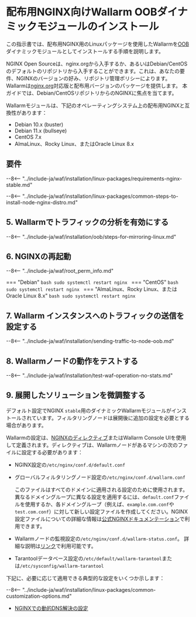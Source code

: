 [img-wl-console-users]:             ../../../../images/check-user-no-2fa.png
[wallarm-status-instr]:             ../../../../admin-en/configure-statistics-service.md
[memory-instr]:                     ../../../../admin-en/configuration-guides/allocate-resources-for-node.md
[waf-directives-instr]:             ../../../../admin-en/configure-parameters-en.md
[ptrav-attack-docs]:                ../../../../attacks-vulns-list.md#path-traversal
[attacks-in-ui-image]:           ../../../../images/admin-guides/test-attacks-quickstart.png
[waf-mode-instr]:                   ../../../../admin-en/configure-wallarm-mode.md
[logging-instr]:                    ../../../../admin-en/configure-logging.md
[proxy-balancer-instr]:             ../../../../admin-en/using-proxy-or-balancer-en.md
[process-time-limit-instr]:         ../../../../admin-en/configure-parameters-en.md#wallarm_process_time_limit
[configure-selinux-instr]:          ../../../../admin-en/configure-selinux.md
[configure-proxy-balancer-instr]:   ../../../../admin-en/configuration-guides/access-to-wallarm-api-via-proxy.md
[update-instr]:                     ../../../../updating-migrating/nginx-modules.md
[install-postanalytics-docs]:        ../../../../admin-en/installation-postanalytics-en.md
[dynamic-dns-resolution-nginx]:     ../../../../admin-en/configure-dynamic-dns-resolution-nginx.md
[waf-mode-recommendations]:          ../../../../about-wallarm/deployment-best-practices.md#follow-recommended-onboarding-steps
[ip-lists-docs]:                    ../../../../user-guides/ip-lists/overview.md
[versioning-policy]:                ../../../../updating-migrating/versioning-policy.md#version-list
[install-postanalytics-instr]:      ../../../../admin-en/installation-postanalytics-en.md
[img-node-with-several-instances]:  ../../../../images/user-guides/nodes/wallarm-node-with-two-instances.png
[img-create-wallarm-node]:      ../../../../images/user-guides/nodes/create-cloud-node.png
[nginx-custom]:                 ../../../custom/custom-nginx-version.md
[node-token]:                       ../../../../quickstart.md#deploy-the-wallarm-filtering-node
[api-token]:                        ../../../../user-guides/settings/api-tokens.md
[wallarm-token-types]:              ../../../../user-guides/nodes/nodes.md#api-and-node-tokens-for-node-creation
[platform]:                         ../../../../installation/supported-deployment-options.md
[oob-advantages-limitations]:       ../../overview.md#advantages-and-limitations
[web-server-mirroring-examples]:    ../overview.md#examples-of-web-server-configuration-for-traffic-mirroring
[img-grouped-nodes]:                ../../../../images/user-guides/nodes/grouped-nodes.png

# 配布用NGINX向けWallarm OOBダイナミックモジュールのインストール

この指示書では、配布用NGINX用のLinuxパッケージを使用したWallarmを[OOB](../overview.md)ダイナミックモジュールとしてインストールする手順を説明します。

NGINX Open Sourceは、nginx.orgから入手するか、あるいはDebian/CentOSのデフォルトのリポジトリから入手することができます。これは、あなたの要件、NGINXのバージョンの好み、リポジトリ管理ポリシーによります。 Wallarmは[nginx.org](nginx-stable.md)対応版と配布用バージョンのパッケージを提供します。 本ガイドでは、Debian/CentOSリポジトリからのNGINXに焦点を当てます。

Wallarmモジュールは、下記のオペレーティングシステム上の配布用NGINXと互換性があります：

* Debian 10.x (buster)
* Debian 11.x (bullseye)
* CentOS 7.x
* AlmaLinux、Rocky Linux、またはOracle Linux 8.x

## 要件

--8<-- "../include-ja/waf/installation/linux-packages/requirements-nginx-stable.md"

--8<-- "../include-ja/waf/installation/linux-packages/common-steps-to-install-node-nginx-distro.md"

## 5. Wallarmでトラフィックの分析を有効にする

--8<-- "../include-ja/waf/installation/oob/steps-for-mirroring-linux.md"

## 6. NGINXの再起動

--8<-- "../include-ja/waf/root_perm_info.md"

=== "Debian"
    ```bash
    sudo systemctl restart nginx
    ```
=== "CentOS"
    ```bash
    sudo systemctl restart nginx
    ```
=== "AlmaLinux、Rocky Linux、またはOracle Linux 8.x"
    ```bash
    sudo systemctl restart nginx
    ```

## 7. Wallarm インスタンスへのトラフィックの送信を設定する

--8<-- "../include-ja/waf/installation/sending-traffic-to-node-oob.md"

## 8. Wallarmノードの動作をテストする

--8<-- "../include-ja/waf/installation/test-waf-operation-no-stats.md"

## 9. 展開したソリューションを微調整する

デフォルト設定でNGINX `stable`用のダイナミックWallarmモジュールがインストールされています。フィルタリングノードは展開後に追加の設定を必要とする場合があります。

Wallarmの設定は、[NGINXのディレクティブ](../../../../admin-en/configure-parameters-en.md)またはWallarm Console UIを使用して定義されます。ディレクティブは、Wallarmノードがあるマシンの次のファイルに設定する必要があります：

* NGINX設定の`/etc/nginx/conf.d/default.conf`
* グローバルフィルタリングノード設定の`/etc/nginx/conf.d/wallarm.conf`

    このファイルはすべてのドメインに適用される設定のために使用されます。異なるドメイングループに異なる設定を適用するには、`default.conf`ファイルを使用するか、各ドメイングループ（例えば、`example.com.conf`や`test.com.conf`）に対して新しい設定ファイルを作成してください。NGINX設定ファイルについての詳細な情報は[公式NGINXドキュメンテーション](https://nginx.org/en/docs/beginners_guide.html)で利用できます。
* Wallarmノードの監視設定の`/etc/nginx/conf.d/wallarm-status.conf`。 詳細な説明は[リンク][wallarm-status-instr]で利用可能です。
* Tarantoolデータベース設定の`/etc/default/wallarm-tarantool`または`/etc/sysconfig/wallarm-tarantool`

下記に、必要に応じて適用できる典型的な設定をいくつか示します：

--8<-- "../include-ja/waf/installation/linux-packages/common-customization-options.md"

* [NGINXでの動的DNS解決の設定][dynamic-dns-resolution-nginx]
